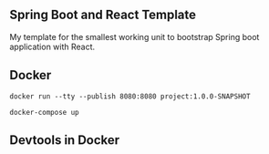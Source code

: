 Spring Boot and React Template
---
My template for the smallest working unit to bootstrap Spring boot application with React. 

## Docker
```.env
docker run --tty --publish 8080:8080 project:1.0.0-SNAPSHOT
```

```.env
docker-compose up
```

## Devtools in Docker

